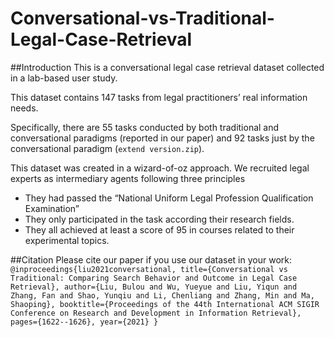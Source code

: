 # Conversational-vs-Traditional-Legal-Case-Retrieval

##Introduction
This is a conversational legal case retrieval dataset collected in a lab-based user study. 

This dataset contains 147 tasks from legal practitioners’ real information needs. 

Specifically, there are 55 tasks conducted by both traditional and conversational paradigms (reported in our paper) and 92 tasks just by the conversational paradigm (`extend version.zip`).

This dataset was created in a wizard-of-oz approach. We recruited legal experts as intermediary agents following three principles
 - They had passed the “National Uniform Legal Profession Qualification Examination”
 - They only participated in the task according their research fields.
 - They all achieved at least a score of 95 in courses related to their experimental topics.

##Citation
Please cite our paper if you use our dataset in your work:
``
@inproceedings{liu2021conversational,
  title={Conversational vs Traditional: Comparing Search Behavior and Outcome in Legal Case Retrieval},
  author={Liu, Bulou and Wu, Yueyue and Liu, Yiqun and Zhang, Fan and Shao, Yunqiu and Li, Chenliang and Zhang, Min and Ma, Shaoping},
  booktitle={Proceedings of the 44th International ACM SIGIR Conference on Research and Development in Information Retrieval},
  pages={1622--1626},
  year={2021}
}
``
